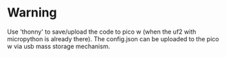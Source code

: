 # Warning

Use 'thonny' to save/upload the code to pico w (when the uf2 with micropython is
already there).
The config.json can be uploaded to the pico w via usb mass storage mechanism.
